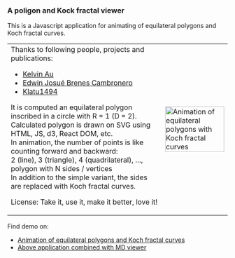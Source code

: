 ### A poligon and Kock fractal viewer

This is a Javascript application for animating of equilateral polygons and Koch fractal curves.

<table width="100%" style="border: 0px"><tr><td width="70%">
Thanks to following people, projects and publications:

  - [Kelvin Au](https://github.com/kelvinau/Random-Irregular-Polygon)
  - [Edwin Josué Brenes Cambronero](https://github.com/EdwinJosue16/von-koch-fractal-js/tree/)
  - [Klatu1494](https://github.com/Klatu1494/polygon-generator/tree/master)

It is computed an equilateral polygon inscribed in a circle with R = 1 (D = 2).<br>
Calculated polygon is drawn on SVG using HTML, JS, d3, React DOM, etc. <br>
In animation, the number of points is like counting forward and backward:<br>
2 (line), 3 (triangle), 4 (quadrilateral), ..., polygon with N sides / vertices<br>
In addition to the simple variant, the sides are replaced with Koch fractal curves.<br>

License: Take it, use it, make it better, love it!
  
</td><td width="30%">
  <img src="https://github.com/chradev/mviewerjs/blob/main/mviewerjs/pgviewer/Animation-PgKoch.webp?raw=true" alt="Animation of equilateral polygons with Koch fractal curves" width="100%">
</td></tr></table>

Find demo on: 
  - <a href="https://chradev.github.io/mviewerjs/pgviewer/index-koch.html" target="_blank">Animation of equilateral polygons and Koch fractal curves</a>
  - <a href="https://chradev.github.io/mviewerjs/pgviewer/index.html" target="_blank">Above application combined with MD viewer</a>
